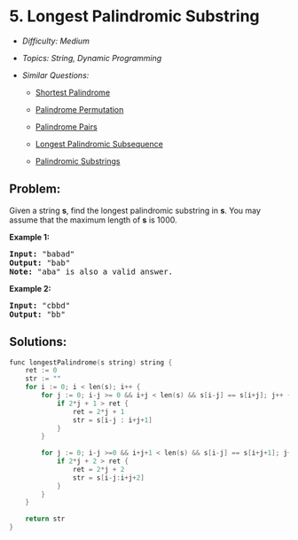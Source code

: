 # 5. Longest Palindromic Substring

* *Difficulty: Medium*

* *Topics: String, Dynamic Programming*

* *Similar Questions:*

  * [Shortest Palindrome](./tests/longest-palindromic-substring.md)

  * [Palindrome Permutation](./tests/longest-palindromic-substring.md)

  * [Palindrome Pairs](./tests/longest-palindromic-substring.md)

  * [Longest Palindromic Subsequence](./tests/longest-palindromic-substring.md)

  * [Palindromic Substrings](./tests/longest-palindromic-substring.md)

## Problem:

<p>Given a string <strong>s</strong>, find the longest palindromic substring in <strong>s</strong>. You may assume that the maximum length of <strong>s</strong> is 1000.</p>

<p><strong>Example 1:</strong></p>

<pre>
<strong>Input:</strong> &quot;babad&quot;
<strong>Output:</strong> &quot;bab&quot;
<strong>Note:</strong> &quot;aba&quot; is also a valid answer.
</pre>

<p><strong>Example 2:</strong></p>

<pre>
<strong>Input:</strong> &quot;cbbd&quot;
<strong>Output:</strong> &quot;bb&quot;
</pre>

## Solutions:

```c++
func longestPalindrome(s string) string {
    ret := 0
    str := ""
    for i := 0; i < len(s); i++ {
        for j := 0; i-j >= 0 && i+j < len(s) && s[i-j] == s[i+j]; j++ {
            if 2*j + 1 > ret {
                ret = 2*j + 1
                str = s[i-j : i+j+1]
            }
        }
        
        for j := 0; i-j >=0 && i+j+1 < len(s) && s[i-j] == s[i+j+1]; j++ {
            if 2*j + 2 > ret {
                ret = 2*j + 2
                str = s[i-j:i+j+2]
            }
        }
    }
    
    return str
}

```
